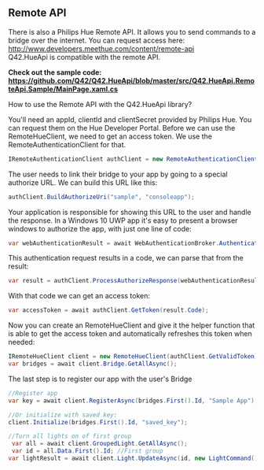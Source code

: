 ## Remote API
There is also a Philips Hue Remote API. It allows you to send commands to a bridge over the internet. You can request access here: http://www.developers.meethue.com/content/remote-api  
Q42.HueApi is compatible with the remote API.

**Check out the sample code:
https://github.com/Q42/Q42.HueApi/blob/master/src/Q42.HueApi.RemoteApi.Sample/MainPage.xaml.cs**

How to use the Remote API with the Q42.HueApi library?

You'll need an appId, clientId and clientSecret provided by Philips Hue. You can request them on the Hue Developer Portal. Before we can use the RemoteHueClient, we need to get an access token. We use the RemoteAuthenticationClient for that.

```cs 
IRemoteAuthenticationClient authClient = new RemoteAuthenticationClient(clientId, clientSecret, appId);
```

The user needs to link their bridge to your app by going to a special authorize URL. We can build this URL like this:

```cs 
authClient.BuildAuthorizeUri("sample", "consoleapp");
```

Your application is responsible for showing this URL to the user and handle the response. In a Windows 10 UWP app it's easy to present a browser windows to authorize the app, with just one line of code:

```cs 
var webAuthenticationResult = await WebAuthenticationBroker.AuthenticateAsync(WebAuthenticationOptions.None, authorizeUri, callbackUri);
```

This authentication request results in a code, we can parse that from the result:

```cs 
var result = authClient.ProcessAuthorizeResponse(webAuthenticationResult.ResponseData);
```

With that code we can get an access token:

```cs 
var accessToken = await authClient.GetToken(result.Code);
```

Now you can create an RemoteHueClient and give it the helper function that is able to get the access token and automatically refreshes this token when needed:

```cs 
IRemoteHueClient client = new RemoteHueClient(authClient.GetValidToken);
var bridges = await client.Bridge.GetAllAsync();
```

The last step is to register our app with the user's Bridge

```cs 
//Register app
var key = await client.RegisterAsync(bridges.First().Id, "Sample App");

//Or initialize with saved key:
client.Initialize(bridges.First().Id, "saved_key");

//Turn all lights on of first group
 var all = await client.GroupedLight.GetAllAsync();
 var id = all.Data.First().Id; //First group
var lightResult = await client.Light.UpdateAsync(id, new LightCommand().TurnOn());
```

            
